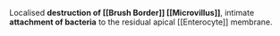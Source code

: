 Localised **destruction of [[Brush Border]] [[Microvillus]]**, intimate **attachment of bacteria** to the residual apical [[Enterocyte]] membrane.
